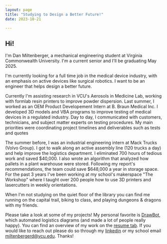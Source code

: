 ```yaml
---
layout: page
title: "Studying to Design a Better Future!"
date: 2023-10-21

---
```

## Hi!

I'm Dan Miltenberger, a mechanical engineering student at Virginia Commonwealth University. I'm a current senior and I'll be graduating May 2025. 

I'm currently looking for a full time job in the medical device industry, with an emphasis on active devices like surgical robotics. I want to be an engineer that helps design a better future. 

Currently I'm assisting research in VCU's Aerosols in Medicine Lab, working with formlab resin printers to improve powder dispersion. Last summer, I worked as an OEM Product Developement Intern at B. Braun Medical Inc. I developed 3D models and VBA programs to improve testing of medical devices in a regulated industry. 
Day to day, I communicated with customers, technicians, and subject matter experts on testing procedures. My main priorities were coordinating project timelines and deliverables such as tests and quotes

The summer before, I was an industrial engineering intern at Mack Trucks (Volvo Group). I got to walk along an active assembly line (120 trucks a day) and help improve the logistics department. I eliminated 700 hours of tedious work and saved $40,000. I also wrote an algorithm that analyzed how pallets in a plant warehouse were stored. Following my report's recommendations, the team could save $648,000 a year in storage space. For the past 3 years I've been working at my school's makerspace "The Workshop" where I taught over 200 people how to use 3D printers and lasercutters in weekly orientations.

When I'm not studying on the quiet floor of the library you can find me running on the capital trail, biking to class, and playing dungeons & dragons with my friends.            

Please take a look at some of my projects! My personal favorite is [DrawBot](https://danmiltenberger.github.io/posts/DRAW-BOT-OVERVIEW/), which automated logistics diagrams (and made a lot of people really happy). You can find an overview of my work on the [resume tab](https://danmiltenberger.github.io/resume/). If you would like to reach out please do so through my [linkedin](https://www.linkedin.com/in/dan-miltenberger/) or my school email miltenbergerd@vcu.edu. Thanks!
